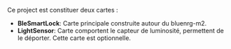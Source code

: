 

Ce project est constituer deux cartes :
- **BleSmartLock**: Carte principale construite autour du bluenrg-m2.
- **LightSensor**: Carte comportent le capteur de luminosité, permettent de le déporter. Cette carte est optionnelle.